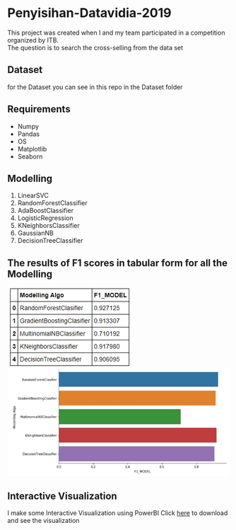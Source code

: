 # Penyisihan-Datavidia-2019
This project was created when I and my team participated in a competition organized by ITB.   
The question is to search the cross-selling from the data set

## Dataset
for the Dataset you can see in this repo in the Dataset folder
## Requirements
* Numpy
* Pandas
* OS
* Matplotlib
* Seaborn
## Modelling
1. LinearSVC
2. RandomForestClassifier
3. AdaBoostClassifier
4. LogisticRegression
5. KNeighborsClassifier
6. GaussianNB
7. DecisionTreeClassifier

## The results of F1 scores in tabular form for all the Modelling
![Image of COVID-19](https://github.com/Arteewee/Penyisihan-Datavidia-2019/blob/master/Penyisian-Datavidia-2019-master/result-modelling.jpg)
![Image of COVID-19](https://github.com/Arteewee/Penyisihan-Datavidia-2019/blob/master/Penyisian-Datavidia-2019-master/result-modelling-viz.jpg)

## Interactive Visualization
I make some Interactive Visualization using PowerBI
Click [here](https://github.com/Arteewee/Penyisihan-Datavidia-2019/blob/master/Penyisian-Datavidia-2019-master/hotel%20and%20airplanes.pbix) to download and see the visualization


